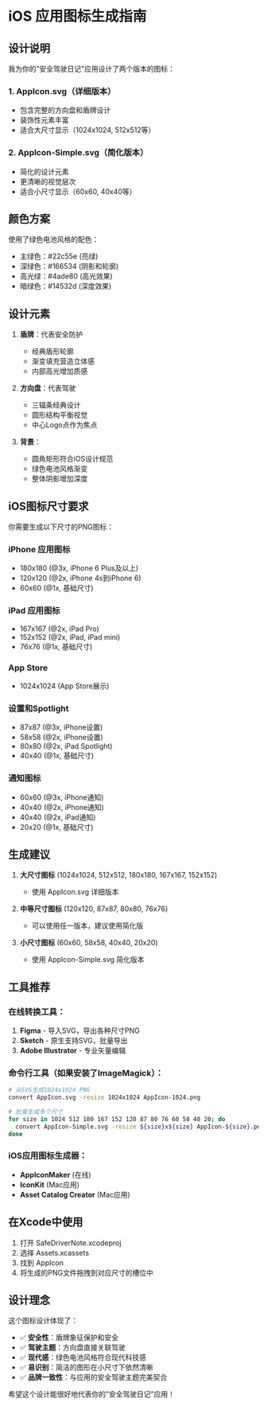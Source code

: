 # iOS 应用图标生成指南

## 设计说明

我为你的"安全驾驶日记"应用设计了两个版本的图标：

### 1. AppIcon.svg（详细版本）
- 包含完整的方向盘和盾牌设计
- 装饰性元素丰富
- 适合大尺寸显示（1024x1024, 512x512等）

### 2. AppIcon-Simple.svg（简化版本）
- 简化的设计元素
- 更清晰的视觉层次
- 适合小尺寸显示（60x60, 40x40等）

## 颜色方案

使用了绿色电池风格的配色：
- 主绿色：#22c55e (亮绿)
- 深绿色：#166534 (阴影和轮廓)
- 高光绿：#4ade80 (高光效果)
- 暗绿色：#14532d (深度效果)

## 设计元素

1. **盾牌**：代表安全防护
   - 经典盾形轮廓
   - 渐变填充营造立体感
   - 内部高光增加质感

2. **方向盘**：代表驾驶
   - 三辐条经典设计
   - 圆形结构平衡视觉
   - 中心Logo点作为焦点

3. **背景**：
   - 圆角矩形符合iOS设计规范
   - 绿色电池风格渐变
   - 整体阴影增加深度

## iOS图标尺寸要求

你需要生成以下尺寸的PNG图标：

### iPhone 应用图标
- 180x180 (@3x, iPhone 6 Plus及以上)
- 120x120 (@2x, iPhone 4s到iPhone 6)
- 60x60 (@1x, 基础尺寸)

### iPad 应用图标  
- 167x167 (@2x, iPad Pro)
- 152x152 (@2x, iPad, iPad mini)
- 76x76 (@1x, 基础尺寸)

### App Store
- 1024x1024 (App Store展示)

### 设置和Spotlight
- 87x87 (@3x, iPhone设置)
- 58x58 (@2x, iPhone设置)
- 80x80 (@2x, iPad Spotlight)
- 40x40 (@1x, 基础尺寸)

### 通知图标
- 60x60 (@3x, iPhone通知)
- 40x40 (@2x, iPhone通知)
- 40x40 (@2x, iPad通知)
- 20x20 (@1x, 基础尺寸)

## 生成建议

1. **大尺寸图标** (1024x1024, 512x512, 180x180, 167x167, 152x152)
   - 使用 AppIcon.svg 详细版本

2. **中等尺寸图标** (120x120, 87x87, 80x80, 76x76)
   - 可以使用任一版本，建议使用简化版

3. **小尺寸图标** (60x60, 58x58, 40x40, 20x20)
   - 使用 AppIcon-Simple.svg 简化版本

## 工具推荐

### 在线转换工具：
1. **Figma** - 导入SVG，导出各种尺寸PNG
2. **Sketch** - 原生支持SVG，批量导出
3. **Adobe Illustrator** - 专业矢量编辑

### 命令行工具（如果安装了ImageMagick）：
```bash
# 从SVG生成1024x1024 PNG
convert AppIcon.svg -resize 1024x1024 AppIcon-1024.png

# 批量生成多个尺寸
for size in 1024 512 180 167 152 120 87 80 76 60 58 40 20; do
  convert AppIcon-Simple.svg -resize ${size}x${size} AppIcon-${size}.png
done
```

### iOS应用图标生成器：
- **AppIconMaker** (在线)
- **IconKit** (Mac应用)
- **Asset Catalog Creator** (Mac应用)

## 在Xcode中使用

1. 打开 SafeDriverNote.xcodeproj
2. 选择 Assets.xcassets
3. 找到 AppIcon
4. 将生成的PNG文件拖拽到对应尺寸的槽位中

## 设计理念

这个图标设计体现了：
- ✅ **安全性**：盾牌象征保护和安全
- ✅ **驾驶主题**：方向盘直接关联驾驶
- ✅ **现代感**：绿色电池风格符合现代科技感
- ✅ **易识别**：简洁的图形在小尺寸下依然清晰
- ✅ **品牌一致性**：与应用的安全驾驶主题完美契合

希望这个设计能很好地代表你的"安全驾驶日记"应用！